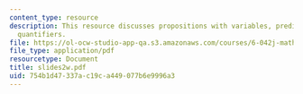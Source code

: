 ```yaml
---
content_type: resource
description: This resource discusses propositions with variables, predicates, and
  quantifiers.
file: https://ol-ocw-studio-app-qa.s3.amazonaws.com/courses/6-042j-mathematics-for-computer-science-fall-2005/754b1d47337ac19ca449077b6e9996a3_slides2w.pdf
file_type: application/pdf
resourcetype: Document
title: slides2w.pdf
uid: 754b1d47-337a-c19c-a449-077b6e9996a3
---
```

